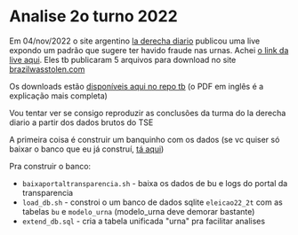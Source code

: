 # Analise 2o turno 2022

Em 04/nov/2022 o site argentino [la derecha diario](https://derechadiario.com.ar/) publicou uma live expondo um padrão que sugere ter havido fraude nas urnas. Achei [o link da live aqui](https://www.youtube.com/watch?v=DMOWFnRAask). Eles tb publicaram 5 arquivos para download no site [brazilwasstolen.com](https://brazilwasstolen.com/)

Os downloads estão [disponíveis aqui no repo tb](./brazilwasstolen_files) (o PDF em inglês é a explicação mais completa)

Vou tentar ver se consigo reproduzir as conclusões da turma do la derecha diario a partir dos dados brutos do TSE

A primeira coisa é construir um banquinho com os dados
(se vc quiser só baixar o banco que eu já construí, [tá aqui](https://1drv.ms/u/s!Anp5dQ7ntRq8hSo2PxDJN1Wwr0D4?e=KRx07X))

Pra construir o banco:

* `baixaportaltransparencia.sh` - baixa os dados de bu e logs do portal da transparencia
* `load_db.sh` - constroi o um banco de dados sqlite `eleicao22_2t` com as tabelas `bu` e `modelo_urna` (modelo_urna deve demorar bastante)
* `extend_db.sql` - cria a tabela unificada "urna" pra facilitar analises
